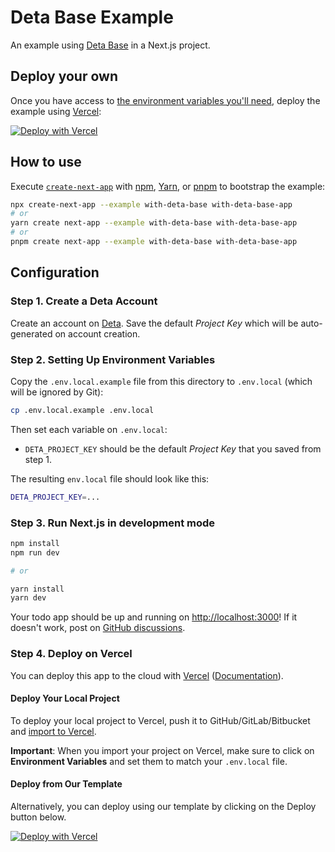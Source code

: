 # Deta Base Example

An example using [Deta Base](https://docs.deta.sh/docs/base/about) in a Next.js project.

## Deploy your own

Once you have access to [the environment variables you'll need](#step-2-setting-up-environment-variables), deploy the example using [Vercel](https://vercel.com?utm_source=github&utm_medium=readme&utm_campaign=next-example):

[![Deploy with Vercel](https://vercel.com/button)](https://vercel.com/new/git/external?repository-url=https://github.com/vercel/next.js/tree/canary/examples/with-deta-base&project-name=with-deta-base&repository-name=with-deta-base&env=DETA_PROJECT_KEY&envDescription=The%20Deta%20Project%20Key%2C%20found%20in%20the%20Deta%20dashboard&envLink=https://github.com/vercel/next.js/tree/canary/examples/with-deta-base%23configuration)

## How to use

Execute [`create-next-app`](https://github.com/vercel/next.js/tree/canary/packages/create-next-app) with [npm](https://docs.npmjs.com/cli/init), [Yarn](https://yarnpkg.com/lang/en/docs/cli/create/), or [pnpm](https://pnpm.io) to bootstrap the example:

```bash
npx create-next-app --example with-deta-base with-deta-base-app
# or
yarn create next-app --example with-deta-base with-deta-base-app
# or
pnpm create next-app --example with-deta-base with-deta-base-app
```

## Configuration

### Step 1. Create a Deta Account

Create an account on [Deta](https://www.deta.sh/?ref=next.js). Save the default _Project Key_ which will be auto-generated on account creation.

### Step 2. Setting Up Environment Variables

Copy the `.env.local.example` file from this directory to `.env.local` (which will be ignored by Git):

```bash
cp .env.local.example .env.local
```

Then set each variable on `.env.local`:

- `DETA_PROJECT_KEY` should be the default _Project Key_ that you saved from step 1.

The resulting `env.local` file should look like this:

```bash
DETA_PROJECT_KEY=...
```

### Step 3. Run Next.js in development mode

```bash
npm install
npm run dev

# or

yarn install
yarn dev
```

Your todo app should be up and running on [http://localhost:3000](http://localhost:3000)! If it doesn't work, post on [GitHub discussions](https://github.com/vercel/next.js/discussions).

### Step 4. Deploy on Vercel

You can deploy this app to the cloud with [Vercel](https://vercel.com?utm_source=github&utm_medium=readme&utm_campaign=next-example) ([Documentation](https://nextjs.org/docs/deployment)).

#### Deploy Your Local Project

To deploy your local project to Vercel, push it to GitHub/GitLab/Bitbucket and [import to Vercel](https://vercel.com/new?utm_source=github&utm_medium=readme&utm_campaign=next-example).

**Important**: When you import your project on Vercel, make sure to click on **Environment Variables** and set them to match your `.env.local` file.

#### Deploy from Our Template

Alternatively, you can deploy using our template by clicking on the Deploy button below.

[![Deploy with Vercel](https://vercel.com/button)](https://vercel.com/new/git/external?repository-url=https://github.com/vercel/next.js/tree/canary/examples/with-deta-base&project-name=with-deta-base&repository-name=with-deta-base&env=DETA_PROJECT_KEY&envDescription=The%20Deta%20Project%20Key%2C%20found%20in%20the%20Deta%20dashboard&envLink=https://github.com/vercel/next.js/tree/canary/examples/with-deta-base%23configuration)
